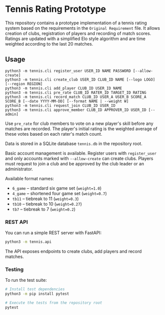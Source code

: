 # Tennis Rating Prototype

This repository contains a prototype implementation of a tennis rating system
based on the requirements in the `Original Requirement` file. It allows creation of
clubs, registration of players and recording of match scores. Ratings are
updated with a simplified Elo style algorithm and are time weighted according to
the last 20 matches.

## Usage

```
python3 -m tennis.cli register_user USER_ID NAME PASSWORD [--allow-create]
python3 -m tennis.cli create_club USER_ID CLUB_ID NAME [--logo LOGO] [--region REGION]
python3 -m tennis.cli add_player CLUB_ID USER_ID NAME
python3 -m tennis.cli pre_rate CLUB_ID RATER_ID TARGET_ID RATING
python3 -m tennis.cli record_match CLUB_ID USER_A USER_B SCORE_A SCORE_B [--date YYYY-MM-DD] [--format NAME | --weight W]
python3 -m tennis.cli request_join CLUB_ID USER_ID
python3 -m tennis.cli approve_member CLUB_ID APPROVER_ID USER_ID [--admin]
```

Use `pre_rate` for club members to vote on a new player's skill before any matches are recorded. The player's initial rating is the weighted average of these votes based on each rater's match count.

Data is stored in a SQLite database `tennis.db` in the repository root.

Basic account management is available. Register users with `register_user` and
only accounts marked with `--allow-create` can create clubs. Players must
request to join a club and be approved by the club leader or an administrator.

Available format names:

- `6_game` – standard six game set (`weight=1.0`)
- `4_game` – shortened four game set (`weight=0.7`)
- `tb11` – tiebreak to 11 (`weight=0.3`)
- `tb10` – tiebreak to 10 (`weight=0.27`)
- `tb7` – tiebreak to 7 (`weight=0.2`)

### REST API

You can run a simple REST server with FastAPI:

```bash
python3 -m tennis.api
```

The API exposes endpoints to create clubs, add players and record matches.

### Testing

To run the test suite:

```bash
# Install test dependencies
python3 -m pip install pytest

# Execute the tests from the repository root
pytest
```
